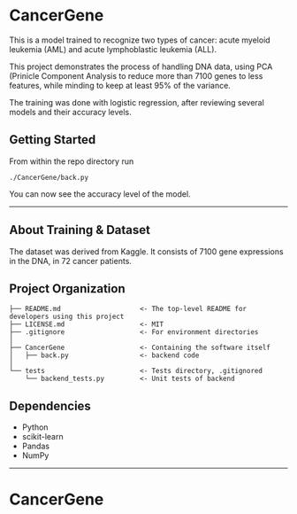 CancerGene
==============================

This is a model trained to recognize two types of cancer:
acute myeloid leukemia (AML) and acute lymphoblastic leukemia (ALL).

This project demonstrates the process of handling DNA data, using PCA (Prinicle
Component Analysis to reduce more than 7100 genes to less features,
while minding to keep at least 95% of the variance.

The training was done with logistic regression, after reviewing several 
models and their accuracy levels.


Getting Started
------------

From within the repo directory run

`./CancerGene/back.py`

You can now see the accuracy level of the model.

-----
About Training & Dataset
--

The dataset was derived from Kaggle. It consists of 7100 gene expressions in the DNA, 
in 72 cancer patients.

Project Organization
------------

    ├── README.md                    <- The top-level README for developers using this project
    ├── LICENSE.md                   <- MIT
    ├── .gitignore                   <- For environment directories
    │
    ├── CancerGene                   <- Containing the software itself
    │   ├── back.py                  <- backend code
    │
    └── tests                        <- Tests directory, .gitignored
        └── backend_tests.py         <- Unit tests of backend
 
Dependencies
------------

- Python
- scikit-learn
- Pandas
- NumPy
--------
# CancerGene
